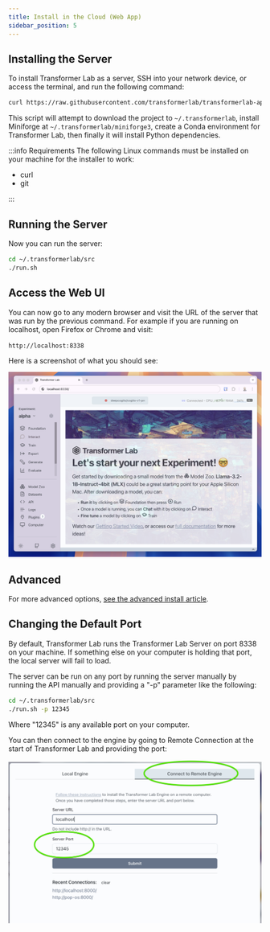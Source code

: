 ```yaml
---
title: Install in the Cloud (Web App)
sidebar_position: 5
---
```


## Installing the Server

To install Transformer Lab as a server, SSH into your network device, or access the terminal, and run the following command:

```bash
curl https://raw.githubusercontent.com/transformerlab/transformerlab-api/main/install.sh | bash
```

This script will attempt to download the project to `~/.transformerlab`, install Miniforge at `~/.transformerlab/miniforge3`, create a Conda environment for Transformer Lab, then finally it will install Python dependencies.

:::info Requirements
The following Linux commands must be installed on your machine for the installer to work:

- curl
- git

:::

## Running the Server

Now you can run the server:

```bash
cd ~/.transformerlab/src
./run.sh
```

## Access the Web UI

You can now go to any modern browser and visit the URL of the server that was run by the previous command. For example if you are running on localhost, open Firefox or Chrome and visit:

`http://localhost:8338`

Here is a screenshot of what you should see:

![Web UI](./img/webui.png)

## Advanced

For more advanced options, [see the advanced install article](./advanced-install.md).

## Changing the Default Port

By default, Transformer Lab runs the Transformer Lab Server on port 8338 on your machine. If something else on your computer is holding that port, the local server will fail to load.

The server can be run on any port by running the server manually by running the API manually and providing a "-p" parameter like the following:

```bash
cd ~/.transformerlab/src
./run.sh -p 12345
```

Where "12345" is any available port on your computer.

You can then connect to the engine by going to Remote Connection at the start of Transformer Lab and providing the port:

![Changing the Port](./img/change-port.png)
